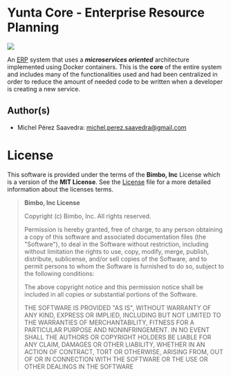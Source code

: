 # Yunta Core - Enterprise Resource Planning


![](./docs/images/logo-wiki.png)


An [ERP][erp] system that uses a  ***microservices oriented*** architecture implemented using Docker containers. This is the **core** of the entire system and includes many of the functionalities used and had been centralized in order to reduce the amount of needed code to be written when a developer is creating a new service.


## Author(s)

* Michel Pérez Saavedra: <michel.perez.saavedra@gmail.com>


# License

This software is provided under the terms of the **Bimbo, Inc** License which is a version of the **MIT License**. See the [License](./LICENSE) file for a more detailed information about the licenses terms.

>  __Bimbo, Inc License__
>
> Copyright (c) Bimbo, Inc. All rights reserved.
>
> Permission is hereby granted, free of charge, to any person obtaining a copy 
 of this software and associated documentation files (the "Software"), to deal
 in the Software without restriction, including without limitation the rights
 to use, copy, modify, merge, publish, distribute, sublicense, and/or sell
    copies of the Software, and to permit persons to whom the Software is
    furnished to do so, subject to the following conditions:
>
> The above copyright notice and this permission notice shall be included in all
  copies or substantial portions of the Software.
>
> THE SOFTWARE IS PROVIDED "AS IS", WITHOUT WARRANTY OF ANY KIND, EXPRESS OR
 IMPLIED, INCLUDING BUT NOT LIMITED TO THE WARRANTIES OF MERCHANTABILITY,
 FITNESS FOR A PARTICULAR PURPOSE AND NONINFRINGEMENT. IN NO EVENT SHALL THE
 AUTHORS OR COPYRIGHT HOLDERS BE LIABLE FOR ANY CLAIM, DAMAGES OR OTHER
 LIABILITY, WHETHER IN AN ACTION OF CONTRACT, TORT OR OTHERWISE, ARISING FROM,
 OUT OF OR IN CONNECTION WITH THE SOFTWARE OR THE USE OR OTHER DEALINGS IN THE
 SOFTWARE


[erp]: http://wikipedia.org/wiki/erp
[soho]: http://wikipedia.org/wiki/soho
[bff]: https://wikipedia.org/bff_software
[netcore]: https://microsoft.com/aspnetcore/exit

